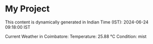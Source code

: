 # My Project

This content is dynamically generated in Indian Time (IST): 2024-06-24 09:18:00 IST


Current Weather in Coimbatore:
Temperature: 25.88 °C
Condition: mist
